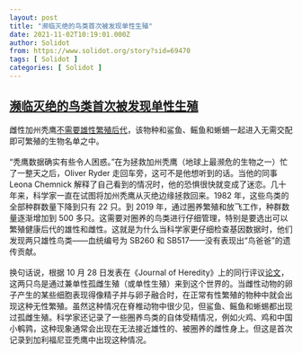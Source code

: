 ```yaml
---
layout: post
title: "濒临灭绝的鸟类首次被发现单性生殖"
date: 2021-11-02T10:19:01.000Z
author: Solidot
from: https://www.solidot.org/story?sid=69470
tags: [ Solidot ]
categories: [ Solidot ]
---
```

<!--1635848341000-->
[濒临灭绝的鸟类首次被发现单性生殖](https://www.solidot.org/story?sid=69470)
------

<div>
雌性加州秃鹰<a href="https://www.nationalgeographic.com/animals/article/in-extremely-rare-event-two-female-birds-make-babies-without-males" target="_blank">不需要雄性繁殖后代</a>，该物种和鲨鱼、鳐鱼和蜥蜴一起进入无需交配即可繁殖的生物名单之中。<br><br>“秃鹰数据确实有些令人困惑。”在为拯救加州秃鹰（地球上最濒危的生物之一）忙了一整天之后，Oliver Ryder 走回车旁，这可不是他想听到的话。当他的同事 Leona Chemnick 解释了自己看到的情况时，他的恐惧很快就变成了迷恋。几十年来，科学家一直在试图将加州秃鹰从灭绝边缘拯救回来。1982 年，这些鸟类的全部种群数量下降到只有 22 只。到 2019 年，通过圈养繁殖和放飞工作，种群数量逐渐增加到 500 多只。这需要对圈养的鸟类进行仔细管理，特别是要选出可以繁殖健康后代的雄性和雌性。这就是为什么当科学家更仔细检查基因数据时，他们发现两只雄性鸟类——血统编号为 SB260 和 SB517——没有表现出“鸟爸爸”的遗传贡献。<br><br>换句话说，根据 10 月 28 日发表在《Journal of Heredity》上的同行评议<a href="https://academic.oup.com/jhered/article-lookup/doi/10.1093/jhered/esab052">论文</a>，这两只鸟是通过兼单性孤雌生殖（或单性生殖）来到这个世界的。当雌性动物的卵子产生的某些细胞表现得像精子并与卵子融合时，在正常有性繁殖的物种中就会出现这种无性繁殖。虽然这种情况在脊椎动物中很少见，但鲨鱼、鳐鱼和蜥蜴都出现过孤雌生殖。科学家还记录了一些圈养鸟类的自体受精情况，例如火鸡、鸡和中国小鹌鹑，这种现象通常会出现在无法接近雄性的、被圈养的雌性身上。但这是首次记录到加利福尼亚秃鹰中出现这种情况。
</div>
